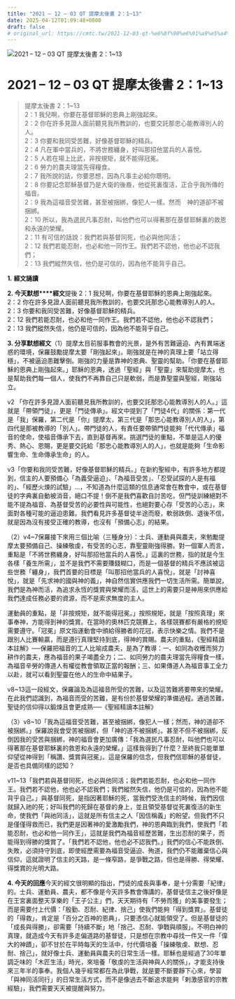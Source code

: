 ```yaml
---
title: "2021 – 12 – 03 QT 提摩太後書 2：1~13"
date: 2025-04-12T01:09:48+0800
draft: false
# original_url: https://cmtc.tw/2021-12-03-qt-%e6%8f%90%e6%91%a9%e5%a4%aa%e5%be%8c%e6%9b%b8-2%ef%bc%9a113
---
```


![2021 – 12 – 03 QT 提摩太後書 2：1\~13](/images/qt.jpg   "2021 – 12 – 03 QT 提摩太後書 2：1\~13")

# 2021 – 12 – 03 QT 提摩太後書 2：1\~13

> 提摩太後書 2：1\~13  
> 2：1 我兒啊，你要在基督耶穌的恩典上剛強起來。  
> 2：2 你在許多見證人面前聽見我所教訓的，也要交託那忠心能教導別人的人。  
> 2：3 你要和我同受苦難，好像基督耶穌的精兵。  
> 2：4 凡在軍中當兵的，不將世務纏身，好叫那招他當兵的人喜悅。  
> 2：5 人若在場上比武，非按規矩，就不能得冠冕。  
> 2：6 勞力的農夫理當先得糧食。  
> 2：7 我所說的話，你要思想，因為凡事主必給你聰明。  
> 2：8 你要記念耶穌基督乃是大衛的後裔，他從死裏復活，正合乎我所傳的福音。  
> 2：9 我為這福音受苦難，甚至被捆綁，像犯人一樣。然而　神的道卻不被捆綁。  
> 2：10 所以，我為選民凡事忍耐，叫他們也可以得著那在基督耶穌裏的救恩和永遠的榮耀。  
> 2：11 有可信的話說：我們若與基督同死，也必與他同活；  
> 2：12 我們若能忍耐，也必和他一同作王。我們若不認他，他也必不認我們；  
> 2：13 我們縱然失信，他仍是可信的，因為他不能背乎自己。

**1.** **經文誦讀**

**2. 今天默想****經文**提後 2：1 我兒啊，你要在基督耶穌的恩典上剛強起來。  
2：2 你在許多見證人面前聽見我所教訓的，也要交託那忠心能教導別人的人。  
2：3 你要和我同受苦難，好像基督耶穌的精兵。  
2：12 我們若能忍耐，也必和他一同作王。我們若不認他，他也必不認我們；  
2：13 我們縱然失信，他仍是可信的，因為他不能背乎自己。

**3. 分享默想經文**（1）提摩太目前服事教會的光景，是外有苦難逼迫、內有異端迷惑的環境，保羅鼓勵提摩太要「剛強起來」。剛強就是在神的真理上要「站立得穩」，不被逼迫患難擊倒。剛強的力量是靠神的恩典、聖靈的幫助。「你要在基督耶穌的恩典上剛強起來。」耶穌的恩典，透過「聖經」與「聖靈」來幫助提摩太，也是幫助我們每一個人，使我們不再靠自己只是軟弱，而是靠聖靈與聖經，剛強站立。

v2 「你在許多見證人面前聽見我所教訓的，也要交託那忠心能教導別人的人。」這就是「帶領門徒」，更是「門徒傳承」。經文中提到了「門徒4代」的關係：第一代是「我」保羅，第二代是「你」提摩太，第三代是「那忠心能教導別人的人」，第四代是那被教導的「別人」。帶門徒的人，有責任要帶領門徒能夠「代代傳承」福音的使命，使福音傳承下去，直到基督再來。挑選門徒的重點，不單是這人的優秀、熱心、恩賜，更是要交託給「那忠心能教導別人的人」，也就是能夠「生命影響生命、生命傳承生命」的人。

v3「你要和我同受苦難，好像基督耶穌的精兵。」在新約聖經中，有許多地方都提到，信主的人要預備心「為義受逼迫」、「為福音受苦」、「忍受試探的人是有福的」、「經歷火煉的試驗」…，不知道為什麼這類的信息通常會在教會中，或在基督徒的字典裏自動被消音，絕口不提！倒不是我們喜歡自討苦吃，但門徒訓練絕對不能不提為福音、為基督受苦的必要性與可能性，也絕對要心存「受苦的心志」，來面對各種可能的逼迫患難。我們看見許多基督徒半途而廢，軟弱跌倒、退後不信，就是因為沒有接受正確的教導，也沒有「預備心志」的結果。

（2）v4\~7保羅接下來用三個比喻（三種身分）：士兵、運動員與農夫，來勉勵提摩太要預備自己、操練敬虔，有受苦的心志，靠聖靈剛強得勝。對一個軍人而言，重點是「不將世務纏身，好叫那招他當兵的人喜悅。」這裏的世務，指的就是今生各樣「養生所需」，並不是我們不需要賺錢糊口，而是一個基督的精兵不應該被這些世務「纏身」，我們首要的目標是「叫那招他當兵的人喜悅」，就是「討神喜悅」，就是「先求神的國與神的義」，神自然信實供應我們一切生活所需。簡單說，我們是為神而活，為追求永恆的獎賞與榮耀而活，這世上的需要只是神用來供應給我們達成任務必要的資源，而不是索求無度的主人。

運動員的重點，是「非按規矩，就不能得冠冕。」按照規矩，就是「按照真理」來事奉神，方能得到神的獎賞。在當時的奧林匹克競賽上，各樣競賽都有嚴格的規矩需要遵守。「冠冕」原文指運動會中頒給得勝者的花冠，表示快樂之情。我們不是跟別人比賽輸贏，而是遵行真理堅持到底，得神的賞賜。農夫的重點，《聖經精讀本註解》──保羅把福音的工人比喻成農夫，是為了教導：一、如同為收穫而努力耕作的農夫，應為福音的果子竭盡全力；二、如同勞力的農夫理當先得糧食一樣，為福音辛勞的傳道人有權從教會領取正當的報酬；三、如果傳道人為福音事工全力以赴，就可以看到聖靈在他人的生命中結果子。

v8\~13這一段經文，保羅論及為這福音所受的苦難，以及這苦難將要帶來的榮耀。在此我們認識到，為福音而受的苦難，是有份於基督榮耀的準備過程。通過苦難，聖徒的信仰得以鍛煉且會更成熟──《聖經精讀本註解》

（3）v8\~10「我為這福音受苦難，甚至被捆綁，像犯人一樣；然而，神的道卻不被捆綁。」保羅說我會受苦被捆綁，但「神的道不被捆綁」。甚至不但不被捆綁，反倒因我的受苦與捆綁，神的福音會更加廣傳：「我為選民凡事忍耐，叫他們也可以得著那在基督耶穌裏的救恩和永遠的榮耀。」這樣我得到了什麼？至終我只能單單仰望從神得到「稱讚、獎賞與冠冕」。這是保羅的信念，但我們信耶穌的基督徒，是否也具備同樣的認知？

v11\~13「我們若與基督同死，也必與他同活；我們若能忍耐，也必和他一同作王。我們若不認他，他也必不認我們；我們縱然失信，他仍是可信的，因為他不能背乎自己。」與基督同死，是指因著耶穌的死，當我們受洗信主的時候，我們因信就歸入祂的死；好叫我們的死歸在基督的身上，並且領受基督從死裏復活的新生命，使我們「與祂同活」，這就是所有信主之人「因信稱義」的盼望。但我們不只是僅僅得救而已，我們更是因著神的愛激勵我們，神的恩典臨到我們，使我們「若能忍耐，也必和他一同作王」，這就是我們為福音經歷苦難，生出忍耐的果子，而能得到得勝的獎賞了。「我們若不認他，他也必不認我們。」我們的信心不能跌倒、失敗，必須持守到底，即使經歷需要為福音受逼迫、殉道，我們仍不能離棄信心與信仰，這就證明了信主的天路，是一條窄路，是爭戰之路，但也是得勝、得榮耀、得獎賞的光明大路。

**4. 今天的回應**今天的經文很明顯的指出，門徒的成長與事奉，是十分需要「紀律」的。士兵、運動員、農夫，都不像是今天許多教會傳講的，基督徒信主之後好像是在王宮裏面整天享樂的「王子公主」們，天天期待有「不勞而獲」的美事要發生；而是需要付上代價：「殷勤、忍耐、紀律、捨己」使我們能夠「得到獎賞」。基督徒的「得救」，肯定是「百分之百神的恩典」，只要憑信心就能領受了。但是基督徒的「成長與得勝」，卻需要「持續不斷」地「捨己、忍耐、爭戰與順服」。不明白神的真理，就造成今天有許多走偏道路的基督徒，只是想在宗教中尋找一件又一件「偉大的神蹟」，卻不甘於在平時每天的生活中，付代價培養「操練敬虔、默想、忍耐、捨己」，就好像士兵、運動員與農夫的日常生活一樣。耶穌也是經過了30年單調乏味的「木匠生活」時光，來培養「敬虔的生活與神與人的關係」，才能支持後來三年半的事奉。我個人幾乎經常都在為此爭戰，就是要不斷要靜下心來，學習「與神同活同行」的日常生活方式，而不是像過去不斷追求能夠「剌激感官的宗教經驗」，我們需要天天被提醒與努力。